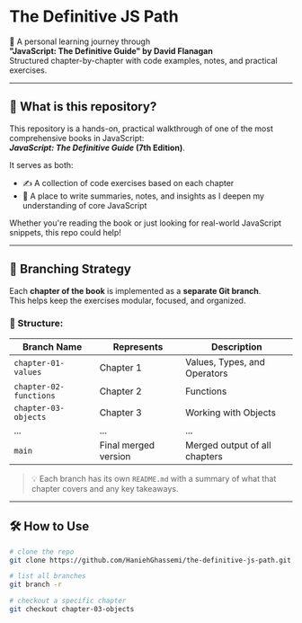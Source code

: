 # The Definitive JS Path

📘 A personal learning journey through  
**"JavaScript: The Definitive Guide" by David Flanagan**  
Structured chapter-by-chapter with code examples, notes, and practical exercises.

---

## 📌 What is this repository?

This repository is a hands-on, practical walkthrough of one of the most comprehensive books in JavaScript:  
**_JavaScript: The Definitive Guide_ (7th Edition)**.

It serves as both:

- ✍️ A collection of code exercises based on each chapter
- 📖 A place to write summaries, notes, and insights as I deepen my understanding of core JavaScript

Whether you're reading the book or just looking for real-world JavaScript snippets, this repo could help!

---

## 🌿 Branching Strategy

Each **chapter of the book** is implemented as a **separate Git branch**.  
This helps keep the exercises modular, focused, and organized.

### 🔀 Structure:

| Branch Name            | Represents           | Description                   |
| ---------------------- | -------------------- | ----------------------------- |
| `chapter-01-values`    | Chapter 1            | Values, Types, and Operators  |
| `chapter-02-functions` | Chapter 2            | Functions                     |
| `chapter-03-objects`   | Chapter 3            | Working with Objects          |
| ...                    | ...                  | ...                           |
| `main`                 | Final merged version | Merged output of all chapters |

> 💡 Each branch has its own `README.md` with a summary of what that chapter covers and any key takeaways.

---

## 🛠️ How to Use

```bash
# clone the repo
git clone https://github.com/HaniehGhassemi/the-definitive-js-path.git

# list all branches
git branch -r

# checkout a specific chapter
git checkout chapter-03-objects
```
